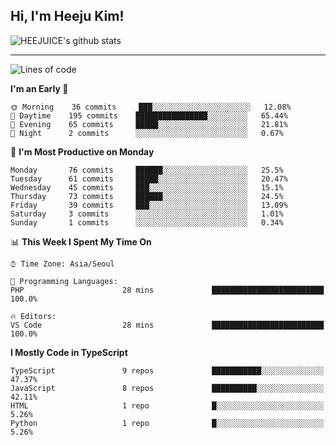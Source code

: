 ## Hi, I'm Heeju Kim!

![HEEJUICE's github stats](https://github-readme-stats.vercel.app/api?username=HEEJUICE&show_icons=true)

---
<!--START_SECTION:waka-->
![Lines of code](https://img.shields.io/badge/From%20Hello%20World%20I%27ve%20Written-8.2%20million%20lines%20of%20code-blue)

**I'm an Early 🐤** 

```text
🌞 Morning    36 commits     ███░░░░░░░░░░░░░░░░░░░░░░   12.08% 
🌆 Daytime    195 commits    ████████████████░░░░░░░░░   65.44% 
🌃 Evening    65 commits     █████░░░░░░░░░░░░░░░░░░░░   21.81% 
🌙 Night      2 commits      ░░░░░░░░░░░░░░░░░░░░░░░░░   0.67%

```
📅 **I'm Most Productive on Monday** 

```text
Monday       76 commits     ██████░░░░░░░░░░░░░░░░░░░   25.5% 
Tuesday      61 commits     █████░░░░░░░░░░░░░░░░░░░░   20.47% 
Wednesday    45 commits     ███░░░░░░░░░░░░░░░░░░░░░░   15.1% 
Thursday     73 commits     ██████░░░░░░░░░░░░░░░░░░░   24.5% 
Friday       39 commits     ███░░░░░░░░░░░░░░░░░░░░░░   13.09% 
Saturday     3 commits      ░░░░░░░░░░░░░░░░░░░░░░░░░   1.01% 
Sunday       1 commits      ░░░░░░░░░░░░░░░░░░░░░░░░░   0.34%

```


📊 **This Week I Spent My Time On** 

```text
⌚︎ Time Zone: Asia/Seoul

💬 Programming Languages: 
PHP                      28 mins             █████████████████████████   100.0%

🔥 Editors: 
VS Code                  28 mins             █████████████████████████   100.0%

```

**I Mostly Code in TypeScript** 

```text
TypeScript               9 repos             ███████████░░░░░░░░░░░░░░   47.37% 
JavaScript               8 repos             ██████████░░░░░░░░░░░░░░░   42.11% 
HTML                     1 repo              █░░░░░░░░░░░░░░░░░░░░░░░░   5.26% 
Python                   1 repo              █░░░░░░░░░░░░░░░░░░░░░░░░   5.26%

```



<!--END_SECTION:waka-->
